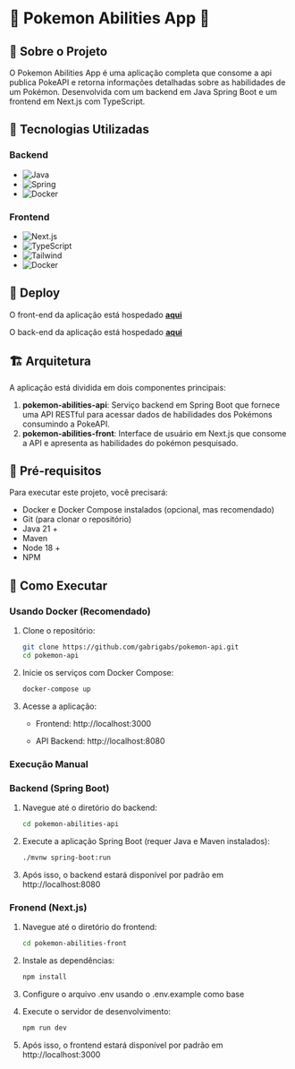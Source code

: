 # 🐉 Pokemon Abilities App 🐉


## 📖 Sobre o Projeto

O Pokemon Abilities App é uma aplicação completa que consome a api publica PokeAPI e retorna informações detalhadas sobre as habilidades de um Pokémon. Desenvolvida com um backend em Java Spring Boot e um frontend em Next.js com TypeScript.

## 🚀 Tecnologias Utilizadas

### Backend
- ![Java](https://img.shields.io/badge/Java-ED8B00?style=for-the-badge&logo=java&logoColor=white)
- ![Spring](https://img.shields.io/badge/Spring-6DB33F?style=for-the-badge&logo=spring&logoColor=white)
- ![Docker](https://img.shields.io/badge/Docker-2496ED?style=for-the-badge&logo=docker&logoColor=white)

### Frontend
- ![Next.js](https://img.shields.io/badge/Next.js-000000?style=for-the-badge&logo=next.js&logoColor=white)
- ![TypeScript](https://img.shields.io/badge/TypeScript-3178C6?style=for-the-badge&logo=typescript&logoColor=white)
- ![Tailwind](https://img.shields.io/badge/Tailwind_CSS-grey?style=for-the-badge&logo=tailwind-css&logoColor=38B2AC) 
- ![Docker](https://img.shields.io/badge/Docker-2496ED?style=for-the-badge&logo=docker&logoColor=white)

## 🚀 Deploy

O front-end da aplicação está hospedado [**aqui**](https://pokemon-abilities-app-production.up.railway.app)

O back-end da aplicação está hospedado [**aqui**](https://backend-production-96a5.up.railway.app/api/pokemon/charmander)

## 🏗️ Arquitetura

A aplicação está dividida em dois componentes principais:

1. **pokemon-abilities-api**: Serviço backend em Spring Boot que fornece uma API RESTful para acessar dados de habilidades dos Pokémons consumindo a PokeAPI.
2. **pokemon-abilities-front**: Interface de usuário em Next.js que consome a API e apresenta as habilidades do pokémon pesquisado.

## 🔧 Pré-requisitos

Para executar este projeto, você precisará:

- Docker e Docker Compose instalados (opcional, mas recomendado)
- Git (para clonar o repositório)
- Java 21 +
- Maven
- Node 18 +
- NPM

## 🚦 Como Executar

### Usando Docker (Recomendado)
1. Clone o repositório:
   ```bash
   git clone https://github.com/gabrigabs/pokemon-api.git
   cd pokemon-api
   ```

2. Inicie os serviços com Docker Compose:
    ```bash
    docker-compose up
    ```
3. Acesse a aplicação:

    * Frontend: http://localhost:3000
    
    * API Backend: http://localhost:8080
    
### Execução Manual
### Backend (Spring Boot)
1. Navegue até o diretório do backend:
    ```bash
    cd pokemon-abilities-api
    ```
2. Execute a aplicação Spring Boot (requer Java e Maven instalados):
    ```bash
    ./mvnw spring-boot:run
    ```
4. Após isso, o backend estará disponível por padrão em http://localhost:8080
 
### Fronend (Next.js)
1. Navegue até o diretório do frontend:
    ```bash
    cd pokemon-abilities-front
    ```
2. Instale as dependências:
    ```bash
    npm install
    ```
3. Configure o arquivo .env usando o .env.example como base

4. Execute o servidor de desenvolvimento:
    ```bash
    npm run dev
    ```
4. Após isso, o frontend estará disponível por padrão em http://localhost:3000
